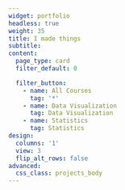 ```yaml
---
widget: portfolio
headless: true
weight: 35
title: I made things
subtitle:
content:
  page_type: card
  filter_default: 0

  filter_button:
    - name: All Courses
      tag: '*'
    - name: Data Visualization
      tag: Data Visualization
    - name: Statistics
      tag: Statistics
design:
  columns: '1'
  view: 3
  flip_alt_rows: false
advanced:
  css_class: projects_body
---
```

